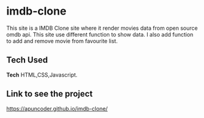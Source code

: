 # imdb-clone
This site is a IMDB Clone site where it render movies data from open source omdb api. This site use different function to show data. I also add function to add and remove movie from favourite list.

## Tech Used
**Tech** HTML,CSS,Javascript.

## Link to see the project
https://apuncoder.github.io/imdb-clone/
